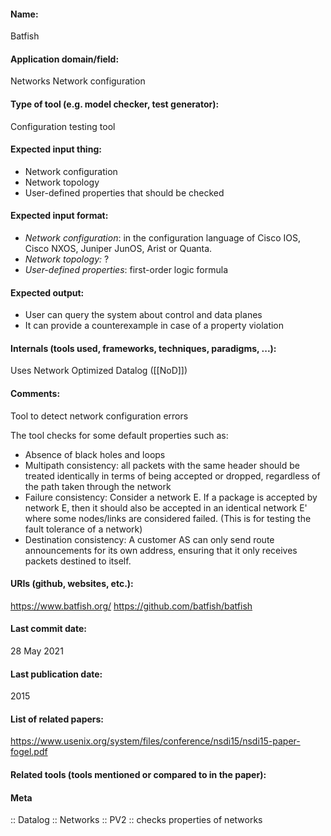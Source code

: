 #### Name:
Batfish

#### Application domain/field:
Networks
Network configuration

#### Type of tool (e.g. model checker, test generator):
Configuration testing tool

#### Expected input thing:
- Network configuration
- Network topology
- User-defined properties that should be checked

#### Expected input format:
- *Network configuration*: in the configuration language of Cisco IOS, Cisco NXOS, Juniper JunOS, Arist or Quanta.
- *Network topology:* ?
- *User-defined properties*: first-order logic formula

#### Expected output:
- User can query the system about control and data planes
- It can provide a counterexample in case of a property violation

#### Internals (tools used, frameworks, techniques, paradigms, ...):
Uses Network Optimized Datalog ([[NoD]])

#### Comments:
Tool to detect network configuration errors

The tool checks for some default properties such as:

- Absence of black holes and loops
- Multipath consistency: all packets with the same header should be treated identically in terms of being accepted or dropped, regardless of the path taken through the network
- Failure consistency: Consider a network E. If a package is accepted by network E, then it should also be accepted in an identical network E' where some nodes/links are considered failed. (This is for testing the fault tolerance of a network)
- Destination consistency: A customer AS can only send route announcements for its own address, ensuring that it only receives packets destined to itself.

#### URIs (github, websites, etc.):
https://www.batfish.org/
https://github.com/batfish/batfish

#### Last commit date:
28 May 2021

#### Last publication date:
2015

#### List of related papers:
https://www.usenix.org/system/files/conference/nsdi15/nsdi15-paper-fogel.pdf

#### Related tools (tools mentioned or compared to in the paper):

#### Meta
:: Datalog
:: Networks
:: PV2           :: checks properties of networks